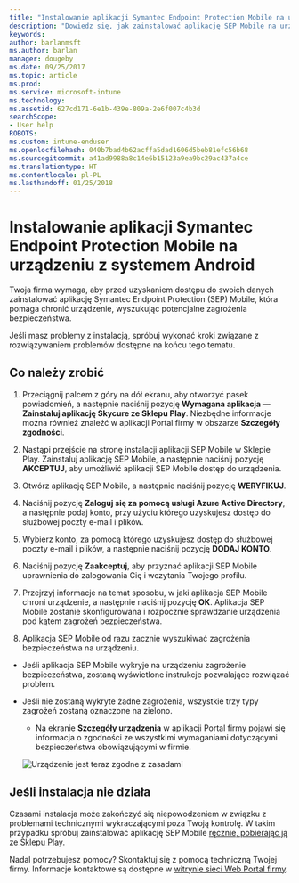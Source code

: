 ```yaml
---
title: "Instalowanie aplikacji Symantec Endpoint Protection Mobile na urządzeniu z systemem Android | Microsoft Docs"
description: "Dowiedz się, jak zainstalować aplikację SEP Mobile na urządzeniu z systemem Android."
keywords: 
author: barlanmsft
ms.author: barlan
manager: dougeby
ms.date: 09/25/2017
ms.topic: article
ms.prod: 
ms.service: microsoft-intune
ms.technology: 
ms.assetid: 627cd171-6e1b-439e-809a-2e6f007c4b3d
searchScope:
- User help
ROBOTS: 
ms.custom: intune-enduser
ms.openlocfilehash: 040b7bad4b62acffa5dad1606d5beb81efc56b68
ms.sourcegitcommit: a41ad9988a8c14e6b15123a9ea9bc29ac437a4ce
ms.translationtype: HT
ms.contentlocale: pl-PL
ms.lasthandoff: 01/25/2018
---
```

# <a name="install-symantec-endpoint-protection-mobile-on-your-android-device"></a>Instalowanie aplikacji Symantec Endpoint Protection Mobile na urządzeniu z systemem Android

Twoja firma wymaga, aby przed uzyskaniem dostępu do swoich danych zainstalować aplikację Symantec Endpoint Protection (SEP) Mobile, która pomaga chronić urządzenie, wyszukując potencjalne zagrożenia bezpieczeństwa.

Jeśli masz problemy z instalacją, spróbuj wykonać kroki związane z rozwiązywaniem problemów dostępne na końcu tego tematu.

## <a name="what-you-need-to-do"></a>Co należy zrobić

1. Przeciągnij palcem z góry na dół ekranu, aby otworzyć pasek powiadomień, a następnie naciśnij pozycję **Wymagana aplikacja — Zainstaluj aplikację Skycure ze Sklepu Play**. Niezbędne informacje można również znaleźć w aplikacji Portal firmy w obszarze __Szczegóły zgodności__.

2. Nastąpi przejście na stronę instalacji aplikacji SEP Mobile w Sklepie Play. Zainstaluj aplikację SEP Mobile, a następnie naciśnij pozycję **AKCEPTUJ**, aby umożliwić aplikacji SEP Mobile dostęp do urządzenia.

3. Otwórz aplikację SEP Mobile, a następnie naciśnij pozycję **WERYFIKUJ**.

4. Naciśnij pozycję **Zaloguj się za pomocą usługi Azure Active Directory**, a następnie podaj konto, przy użyciu którego uzyskujesz dostęp do służbowej poczty e-mail i plików.

5. Wybierz konto, za pomocą którego uzyskujesz dostęp do służbowej poczty e-mail i plików, a następnie naciśnij pozycję **DODAJ KONTO**.

6. Naciśnij pozycję **Zaakceptuj**, aby przyznać aplikacji SEP Mobile uprawnienia do zalogowania Cię i wczytania Twojego profilu.

7. Przejrzyj informacje na temat sposobu, w jaki aplikacja SEP Mobile chroni urządzenie, a następnie naciśnij pozycję **OK**. Aplikacja SEP Mobile zostanie skonfigurowana i rozpocznie sprawdzanie urządzenia pod kątem zagrożeń bezpieczeństwa.

8. Aplikacja SEP Mobile od razu zacznie wyszukiwać zagrożenia bezpieczeństwa na urządzeniu.

  * Jeśli aplikacja SEP Mobile wykryje na urządzeniu zagrożenie bezpieczeństwa, zostaną wyświetlone instrukcje pozwalające rozwiązać problem.

  * Jeśli nie zostaną wykryte żadne zagrożenia, wszystkie trzy typy zagrożeń zostaną oznaczone na zielono.

    * Na ekranie **Szczegóły urządzenia** w aplikacji Portal firmy pojawi się informacja o zgodności ze wszystkimi wymaganiami dotyczącymi bezpieczeństwa obowiązującymi w firmie.

    ![Urządzenie jest teraz zgodne z zasadami](./media/mtd-device-now-compliant-android.png)

## <a name="if-the-installation-doesnt-work"></a>Jeśli instalacja nie działa

Czasami instalacja może zakończyć się niepowodzeniem w związku z problemami technicznymi wykraczającymi poza Twoją kontrolę. W takim przypadku spróbuj zainstalować aplikację SEP Mobile [ręcznie, pobierając ją ze Sklepu Play](https://play.google.com/store/apps/details?id=com.skycure.skycure).

Nadal potrzebujesz pomocy? Skontaktuj się z pomocą techniczną Twojej firmy. Informacje kontaktowe są dostępne w [witrynie sieci Web Portal firmy](https://portal.manage.microsoft.com#HelpDeskDialog).
